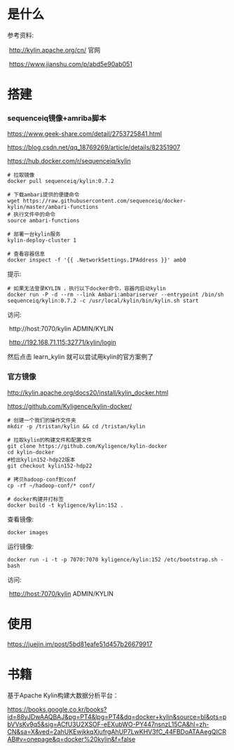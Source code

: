 # 是什么

参考资料:

​	http://kylin.apache.org/cn/	官网

​	https://www.jianshu.com/p/abd5e90ab051

# 搭建

### sequenceiq镜像+amriba脚本

https://www.geek-share.com/detail/2753725841.html

https://blog.csdn.net/qq_18769269/article/details/82351907

https://hub.docker.com/r/sequenceiq/kylin

```
# 拉取镜像
docker pull sequenceiq/kylin:0.7.2

# 下载ambari提供的便捷命令
wget https://raw.githubusercontent.com/sequenceiq/docker-kylin/master/ambari-functions
# 执行文件中的命令
source ambari-functions

# 部署一台kylin服务
kylin-deploy-cluster 1

# 查看容器信息
docker inspect -f '{{ .NetworkSettings.IPAddress }}' amb0
```

提示:

```
# 如果无法登录KYLIN ，执行以下docker命令，容器内启动kylin
docker run -P -d --rm --link Ambari:ambariserver --entrypoint /bin/sh sequenceiq/kylin:0.7.2 -c /usr/local/kylin/bin/kylin.sh start
```

访问:

​	http://host:7070/kylin	ADMIN/KYLIN

​	http://192.168.71.115:32771/kylin/login

然后点击 learn_kylin 就可以尝试用kylin的官方案例了



### 官方镜像

http://kylin.apache.org/docs20/install/kylin_docker.html

https://github.com/Kyligence/kylin-docker/

```
# 创建一个我们的操作文件夹
mkdir -p /tristan/kylin && cd /tristan/kylin

# 拉取kylin的构建文件和配置文件
git clone https://github.com/Kyligence/kylin-docker
cd kylin-docker
#检出kylin152-hdp22版本
git checkout kylin152-hdp22

# 拷贝hadoop-conf到conf
cp -rf ~/hadoop-conf/* conf/

# docker构建并打标签
docker build -t kyligence/kylin:152 .
```

查看镜像:

```
docker images
```

运行镜像:

```
docker run -i -t -p 7070:7070 kyligence/kylin:152 /etc/bootstrap.sh -bash
```

访问:

​	 <http://host:7070/kylin>	ADMIN/KYLIN

# 使用

https://juejin.im/post/5bd81eafe51d457b26679917





# 书籍

基于Apache Kylin构建大数据分析平台： 

https://books.google.co.kr/books?id=88yJDwAAQBAJ&pg=PT4&lpg=PT4&dq=docker+kylin&source=bl&ots=pbVVsKv9q5&sig=ACfU3U2XSOF-eEXubWO-PY447nsnzL15CA&hl=zh-CN&sa=X&ved=2ahUKEwjkkqXjufrgAhUP7LwKHV3fC_44FBDoATAAegQICRAB#v=onepage&q=docker%20kylin&f=false



